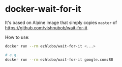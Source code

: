 # docker-wait-for-it

It's based on Alpine image that simply copies `master` of https://github.com/vishnubob/wait-for-it.

How to use:

```bash
docker run --rm ezhlobo/wait-for-it <...>

# e.g.
docker run --rm ezhlobo/wait-for-it google.com:80
```
